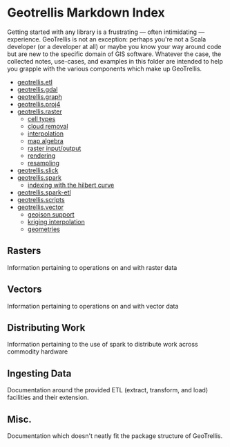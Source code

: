 # Geotrellis Markdown Index

Getting started with any library is a frustrating — often intimidating —
experience. GeoTrellis is not an exception: perhaps you're not a Scala
developer (or a developer at all) or maybe you know your way around code
but are new to the specific domain of GIS software. Whatever the case,
the collected notes, use-cases, and examples in this folder are intended
to help you grapple with the various components which make up
GeoTrellis.

- [geotrellis.etl](etl/etl-intro.md)
- [geotrellis.gdal](gdal/gdal-intro.md)
- [geotrellis.graph](graph/graph-intro.md)
- [geotrellis.proj4](proj4/proj4-intro.md)
- [geotrellis.raster](raster/raster-intro.md)
  - [cell types](raster/celltype.md)
  - [cloud removal](raster/cloud-removal.md)
  - [interpolation](raster/interpolation.md)
  - [map algebra](raster/map-algebra.md)
  - [raster input/output](raster/raster-io.md)
  - [rendering](raster/rendering.md)
  - [resampling](raster/resampling.md)
- [geotrellis.slick](spark/slick-intro.md)
- [geotrellis.spark](spark/spark-intro.md)
  - [indexing with the hilbert curve](spark/hilbert-curve.md)
- [geotrellis.spark-etl](spark/spark-intro.md)
- [geotrellis.scripts](spark/scripts-intro.md)
- [geotrellis.vector](vector/vector-intro.md)
  - [geojson support](vector/geojson-support.md)
  - [kriging interpolation](vector/kriging-interpolation.md)
  - [geometries](vector/geometry.md)



## Rasters

Information pertaining to operations on and with raster data

## Vectors

Information pertaining to operations on and with vector data

## Distributing Work

Information pertaining to the use of spark to distribute work across
commodity hardware

## Ingesting Data

Documentation around the provided ETL (extract, transform, and
load) facilities and their extension.

## Misc.

Documentation which doesn't neatly fit the package structure of
GeoTrellis.

